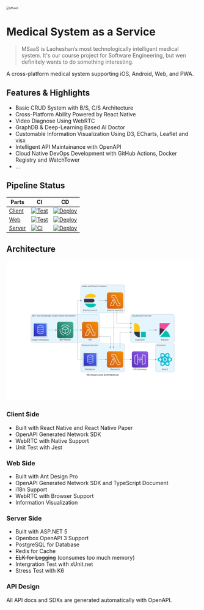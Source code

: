 <img src="https://avatars.githubusercontent.com/u/82106068" alt="MSaaS" style="zoom:50%;" />

# Medical System as a Service

> MSaaS is Laoheshan’s most technologically intelligent medical system. It's our course project for Software Engineering, but wen definitely wants to do something interesting.

A cross-platform medical system supporting iOS, Android, Web, and PWA.

## Features & Highlights

- Basic CRUD System with B/S, C/S Architecture
- Cross-Platform Ability Powered by React Native
- Video Diagnose Using WebRTC
- GraphDB & Deep-Learning Based AI Doctor
- Customable Information Visualization Using D3, ECharts, Leaflet and visx
- Intelligent API Maintainance with OpenAPI
- Cloud Native DevOps Development with GitHub Actions, Docker Registry and WatchTower
- ...

## Pipeline Status

| Parts                                                  | CI                                                           | CD                                                           |
| ------------------------------------------------------ | ------------------------------------------------------------ | ------------------------------------------------------------ |
| [Client](https://github.com/ZJU-SE-2021/MSaaS-Client)  | [![Test](https://github.com/ZJU-SE-2021/MSaaS-Client/actions/workflows/run-test.yml/badge.svg)](https://github.com/ZJU-SE-2021/MSaaS-Client/actions/workflows/run-test.yml) | [![Deploy](https://github.com/ZJU-SE-2021/MSaaS-Client/actions/workflows/build-image.yml/badge.svg)](https://github.com/ZJU-SE-2021/MSaaS-Client/actions/workflows/build-image.yml) |
| [Web](https://github.com/ZJU-SE-2021/MSaaS-Frontend)   | [![Test](https://github.com/ZJU-SE-2021/MSaaS-Frontend/actions/workflows/run-test.yml/badge.svg)](https://github.com/ZJU-SE-2021/MSaaS-Frontend/actions/workflows/run-test.yml) | [![Deploy](https://github.com/ZJU-SE-2021/MSaaS-Frontend/actions/workflows/build-image.yml/badge.svg)](https://github.com/ZJU-SE-2021/MSaaS-Frontend/actions/workflows/build-image.yml) |
| [Server](https://github.com/ZJU-SE-2021/MSaaS-Backend) | [![CI](https://github.com/ZJU-SE-2021/MSaaS-Backend/actions/workflows/ci.yml/badge.svg)](https://github.com/ZJU-SE-2021/MSaaS-Backend/actions/workflows/ci.yml) | [![Deploy](https://github.com/ZJU-SE-2021/MSaaS-Backend/actions/workflows/cd.yml/badge.svg)](https://github.com/ZJU-SE-2021/MSaaS-Backend/actions/workflows/cd.yml) |

## Architecture

![microservices_architecture](README.assets/microservices_architecture.png)

### Client Side

- Built with React Native and React Native Paper
- OpenAPI Generated Network SDK
- WebRTC with Native Support
- Unit Test with Jest

### Web Side

- Built with Ant Design Pro
- OpenAPI Generated Network SDK and TypeScript Document
- i18n Support
- WebRTC with Browser Support
- Information Visualization

### Server Side

- Built with ASP.NET 5
- Openbox OpenAPI 3 Support
- PostgreSQL for Database
- Redis for Cache
- ~~ELK for Logging~~ (consumes too much memory)
- Intergration Test with xUnit.net
- Stress Test with K6

### API Design

All API docs and SDKs are generated automatically with OpenAPI.
